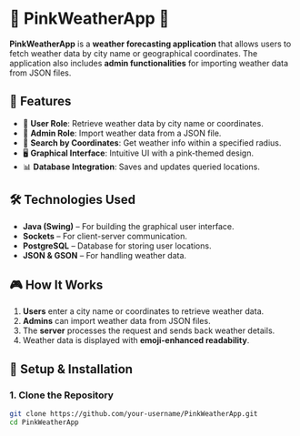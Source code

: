 # 🌸 PinkWeatherApp 🌸  

**PinkWeatherApp** is a **weather forecasting application** that allows users to fetch weather data by city name or geographical coordinates. The application also includes **admin functionalities** for importing weather data from JSON files.  

## 📌 Features  
- 🌆 **User Role**: Retrieve weather data by city name or coordinates.  
- 🔧 **Admin Role**: Import weather data from a JSON file.  
- 📍 **Search by Coordinates**: Get weather info within a specified radius.  
- 🖥️ **Graphical Interface**: Intuitive UI with a pink-themed design.  
- 📊 **Database Integration**: Saves and updates queried locations.  

## 🛠️ Technologies Used  
- **Java (Swing)** – For building the graphical user interface.  
- **Sockets** – For client-server communication.  
- **PostgreSQL** – Database for storing user locations.  
- **JSON & GSON** – For handling weather data.  

## 🎮 How It Works  
1. **Users** enter a city name or coordinates to retrieve weather data.  
2. **Admins** can import weather data from JSON files.  
3. The **server** processes the request and sends back weather details.  
4. Weather data is displayed with **emoji-enhanced readability**.  

## 🚀 Setup & Installation  
### **1. Clone the Repository**  
```bash
git clone https://github.com/your-username/PinkWeatherApp.git
cd PinkWeatherApp

